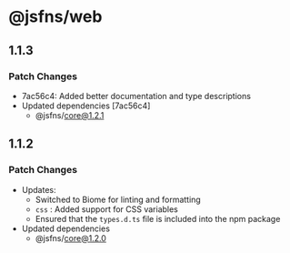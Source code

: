 # @jsfns/web

## 1.1.3

### Patch Changes

- 7ac56c4: Added better documentation and type descriptions
- Updated dependencies [7ac56c4]
  - @jsfns/core@1.2.1

## 1.1.2

### Patch Changes

- Updates:
  - Switched to Biome for linting and formatting
  - `css` : Added support for CSS variables
  - Ensured that the `types.d.ts` file is included into the npm package
- Updated dependencies
  - @jsfns/core@1.2.0
